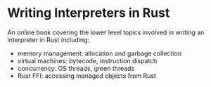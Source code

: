 # Writing Interpreters in Rust

An online book covering the lower level topics involved in writing an
interpreter in Rust including:

- memory management: allocation and garbage collection
- virtual machines: bytecode, instruction dispatch
- concurrency: OS threads, green threads
- Rust FFI: accessing managed objects from Rust
